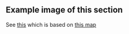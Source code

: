 ## Example image of this section
See [this](https://github.com/sourcehold/sourcehold-maps/tree/master/resources/example_section_images/1103.png)
which is based on [this map](https://github.com/sourcehold/sourcehold-maps/tree/master/resources/example_section_images/example.sav)